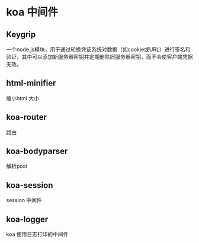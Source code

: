 # koa 中间件

## Keygrip

一个node.js模块，用于通过轮换凭证系统对数据（如cookie或URL）进行签名和验证，其中可以添加新服务器密钥并定期删除旧服务器密钥，而不会使客户端凭据无效。

## html-minifier 

缩小html 大小 

## koa-router 

路由

## koa-bodyparser  

 解析post

## koa-session

session 中间件

## koa-logger

 koa  使用日志打印的中间件

